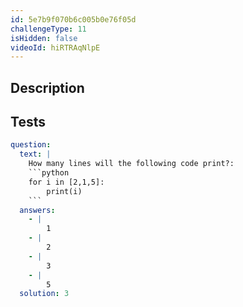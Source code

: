 ```yaml
---
id: 5e7b9f070b6c005b0e76f05d
challengeType: 11
isHidden: false
videoId: hiRTRAqNlpE
---
```


## Description
<section id='description'>

</section>

## Tests
<section id='tests'>

```yml
question:
  text: |
    How many lines will the following code print?:
    ```python
    for i in [2,1,5]:
        print(i)
    ```
  answers:
    - |
        1
    - |
        2
    - |
        3
    - |
        5
  solution: 3
```

</section>
